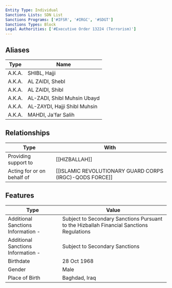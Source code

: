 ```yaml
---
Entity Type: Individual
Sanctions Lists: SDN List
Sanctions Programs: ['#IFSR', '#IRGC', '#SDGT']
Sanctions Types: Block
Legal Authorities: ['#Executive Order 13224 (Terrorism)']
---
```


## Aliases
| Type  | Name      | 
|-------|-----------|
| A.K.A. | SHIBL, Hajji |
| A.K.A. | AL ZAIDI, Shebl |
| A.K.A. | AL ZAIDI, Shibl |
| A.K.A. | AL-ZADI, Shibl Muhsin Ubayd |
| A.K.A. | AL-ZAYDI, Hajji Shibl Muhsin |
| A.K.A. | MAHDI, Ja'far Salih |

## Relationships
| Type  | With      | 
|-------|-----------|
| Providing support to | [[HIZBALLAH]] |
| Acting for or on behalf of | [[ISLAMIC REVOLUTIONARY GUARD CORPS (IRGC)-QODS FORCE]] |

## Features
| Type  | Value      |
|-------|------------|
| Additional Sanctions Information - | Subject to Secondary Sanctions Pursuant to the Hizballah Financial Sanctions Regulations |
| Additional Sanctions Information - | Subject to Secondary Sanctions |
| Birthdate | 28 Oct 1968 |
| Gender | Male |
| Place of Birth | Baghdad, Iraq |
